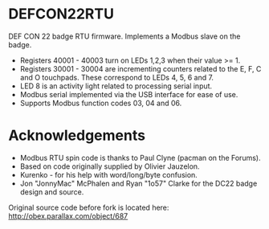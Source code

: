 DEFCON22RTU
===========

DEF CON 22 badge RTU firmware.  Implements a Modbus slave on the badge.

- Registers 40001 - 40003 turn on LEDs 1,2,3 when their value >= 1.
- Registers 30001 - 30004 are incrementing counters related to the E, F, C and O touchpads.  These correspond to LEDs 4, 5, 6 and 7.
- LED 8 is an activity light related to processing serial input.
- Modbus serial implemented via the USB interface for ease of use.
- Supports Modbus function codes 03, 04 and 06.


Acknowledgements
================

- Modbus RTU spin code is thanks to Paul Clyne (pacman on the Forums).
- Based on code originally supplied by Olivier Jauzelon.
- Kurenko - for his help with word/long/byte confusion.
- Jon "JonnyMac" McPhalen and Ryan "1o57" Clarke for the DC22 badge design and source.

Original source code before fork is located here: http://obex.parallax.com/object/687
